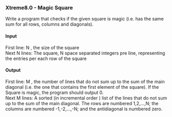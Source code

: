 ### Xtreme8.0 - Magic Square

Write a program that checks if the given square is magic (i.e. has the same sum for all rows, columns and diagonals).


#### Input
First line: N , the size of the square  
Next N lines: The square, N space separated integers pre line, representing the entries per each row of the square
 
#### Output 
First line: M , the number of lines that do not sum up to the sum of the main diagonal (i.e. the one that contains the first 
element of the square). If the Square is magic, the program should output 0.  
Next M lines: A sorted (in incremental order ) list of the lines that do not sum up to the sum of the main diagonal. The rows 
are numbered 1,2,…,N; the columns are numbered -1,-2,…,-N; and the antidiagonal is numbered zero.
